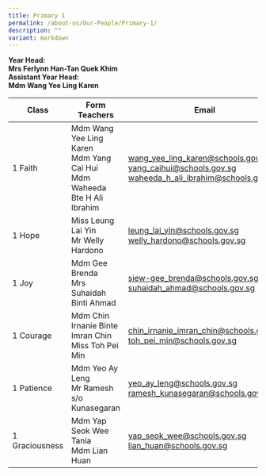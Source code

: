```yaml
---
title: Primary 1
permalink: /about-us/Our-People/Primary-1/
description: ""
variant: markdown
---
```

**Year Head:**<br> 
**Mrs Ferlynn Han-Tan Quek Khim**<br>
**Assistant Year Head:**<br>
**Mdm Wang Yee Ling Karen**

| Class | Form Teachers | Email |
| -------- | -------- | -------- |
|  1 Faith  |  Mdm Wang Yee Ling Karen<br>Mdm Yang Cai Hui<br>Mdm Waheeda Bte H Ali Ibrahim  | [wang_yee_ling_karen@schools.gov.sg](mailto:wang_yee_ling_karen@schools.gov.sg)<br>[yang_caihui@schools.gov.sg](mailto:yang_caihui@schools.gov.sg)<br>[waheeda_h_ali_ibrahim@schools.gov.sg](mailto:waheeda_h_ali_ibrahim@schools.gov.sg)
|  1 Hope  |  Miss Leung Lai Yin<br>Mr Welly Hardono  | [leung_lai_yin@schools.gov.sg](mailto:leung_lai_yin@schools.gov.sg)<br>[welly_hardono@schools.gov.sg](mailto:welly_hardono@schools.gov.sg)
|  1 Joy  |  Mdm Gee Brenda<br>Mrs Suhaidah Binti Ahmad  |  [siew-gee_brenda@schools.gov.sg](mailto:siew-gee_brenda@schools.gov.sg)<br>[suhaidah_ahmad@schools.gov.sg](mailto:suhaidah_ahmad@schools.gov.sg)
|  1 Courage  |  Mdm Chin Irnanie Binte Imran Chin<br>Miss Toh Pei Min  | [chin_irnanie_imran_chin@schools.gov.sg](mailto:chin_irnanie_imran_chin@schools.gov.sg)<br>[toh_pei_min@schools.gov.sg](mailto:toh_pei_min@schools.gov.sg)
|  1 Patience  |  Mdm Yeo Ay Leng<br>Mr Ramesh s/o Kunasegaran  | [yeo_ay_leng@schools.gov.sg](mailto:yeo_ay_leng@schools.gov.sg)<br>[ramesh_kunasegaran@schools.gov.sg](mailto:ramesh_kunasegaran@schools.gov.sg)
|  1 Graciousness  |  Mdm Yap Seok Wee Tania<br>Mdm Lian Huan  | [yap_seok_wee@schools.gov.sg](mailto:yap_seok_wee@schools.gov.sg)<br>[lian_huan@schools.gov.sg](mailto:lian_huan@schools.gov.sg)
